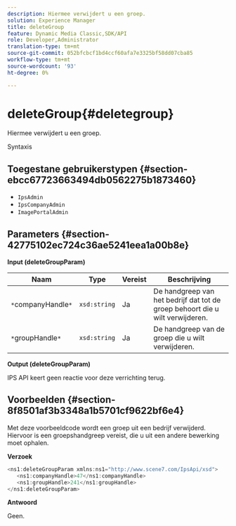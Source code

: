 ```yaml
---
description: Hiermee verwijdert u een groep.
solution: Experience Manager
title: deleteGroup
feature: Dynamic Media Classic,SDK/API
role: Developer,Administrator
translation-type: tm+mt
source-git-commit: 052bfcbcf1bd4ccf60afa7e3325bf58dd07cba85
workflow-type: tm+mt
source-wordcount: '93'
ht-degree: 0%

---
```



# deleteGroup{#deletegroup}

Hiermee verwijdert u een groep.

Syntaxis

## Toegestane gebruikerstypen {#section-ebcc67723663494db0562275b1873460}

* `IpsAdmin`
* `IpsCompanyAdmin`
* `ImagePortalAdmin`

## Parameters {#section-42775102ec724c36ae5241eea1a00b8e}

**Input (deleteGroupParam)**

| Naam | Type | Vereist | Beschrijving |
|---|---|---|---|
| `*`companyHandle`*` | `xsd:string` | Ja | De handgreep van het bedrijf dat tot de groep behoort die u wilt verwijderen. |
| `*`groupHandle`*` | `xsd:string` | Ja | De handgreep van de groep die u wilt verwijderen. |

**Output (deleteGroupParam)**

IPS API keert geen reactie voor deze verrichting terug.

## Voorbeelden {#section-8f8501af3b3348a1b5701cf9622bf6e4}

Met deze voorbeeldcode wordt een groep uit een bedrijf verwijderd. Hiervoor is een groepshandgreep vereist, die u uit een andere bewerking moet ophalen.

**Verzoek**

```java
<ns1:deleteGroupParam xmlns:ns1="http://www.scene7.com/IpsApi/xsd">
   <ns1:companyHandle>47</ns1:companyHandle>
   <ns1:groupHandle>241</ns1:groupHandle>
</ns1:deleteGroupParam>
```

**Antwoord**

Geen.
